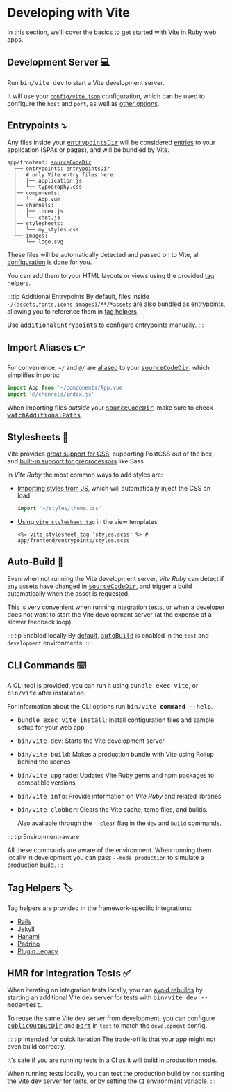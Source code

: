 [tag helpers]: /guide/rails.html#tag-helpers-%F0%9F%8F%B7
[discussions]: https://github.com/ElMassimo/vite_ruby/discussions
[rails]: https://rubyonrails.org/
[webpacker]: https://github.com/rails/webpacker
[vite rails]: https://github.com/ElMassimo/vite_ruby
[vite]: https://vitejs.dev/
[vite-templates]: https://github.com/vitejs/vite/tree/main/packages/create-app
[plugins]: https://vitejs.dev/plugins/
[configuration reference]: /config/
[build]: /config/#build-options
[dev options]: /config/#development-options
[json config]: /config/#shared-configuration-file-%F0%9F%93%84
[vite config]: /config/#configuring-vite-%E2%9A%A1
[sourceCodeDir]: /config/#sourcecodedir
[additionalEntrypoints]: /guide/advanced.html#additional-entrypoints
[autoBuild]: /config/#autobuild
[entrypoints]: https://vitejs.dev/guide/build.html#multi-page-app
[Importing styles from JS]: https://github.com/ElMassimo/vite_ruby/blob/main/examples/rails/app/frontend/entrypoints/application.ts#L8-L9
[layout]: https://github.com/ElMassimo/vite_ruby/blob/main/examples/rails/app/views/layouts/application.html.erb#L12
[sourceCodeDir]: /config/#sourcecodedir
[entrypointsDir]: /config/#entrypointsdir
[watchAdditionalPaths]: /config/#watchadditionalpaths
[aliased]: https://github.com/rollup/plugins/tree/master/packages/alias
[jekyll-vite]: https://jekyll-vite.netlify.app/posts/tag-helpers/
[Advanced Usage]: /guide/advanced
[css]: https://vitejs.dev/guide/features.html#css
[preprocessors]: https://vitejs.dev/guide/features.html#css-pre-processors
[tag helper]: #tag-helpers-🏷

# Developing with Vite

In this section, we'll cover the basics to get started with Vite in Ruby web apps.

## Development Server 💻

Run <kbd>bin/vite dev</kbd> to start a Vite development server.

It will use your [`config/vite.json`][json config] configuration, which can be
used to configure the `host` and `port`, as well as [other options][dev options].

## Entrypoints ⤵️

Any files inside your <kbd>[entrypointsDir]</kbd> will be considered [entries][entrypoints] to your application (SPAs or pages), and will be bundled by Vite.

<div class="language-">
  <pre>
<code>app/frontend: <kbd><a href="/config/#sourcecodedir">sourceCodeDir</a></kbd>
  ├── entrypoints: <kbd><a href="/config/#entrypointsdir">entrypointsDir</a></kbd>
  │   # only Vite entry files here
  │   │── application.js
  │   └── typography.css
  │── components:
  │   └── App.vue
  │── channels:
  │   │── index.js
  │   └── chat.js
  │── stylesheets:
  │   └── my_styles.css
  └── images:
      └── logo.svg</code>
</pre>
</div>

These files will be automatically detected and passed on to Vite, all [configuration][entrypoints] is done for you.

You can add them to your HTML layouts or views using the provided [tag helpers].

:::tip Additional Entrypoints
By default, files inside `~/{assets,fonts,icons,images}/**/*assets` are also
bundled as entrypoints, allowing you to reference them in [tag helpers].

Use <kbd>[additionalEntrypoints]</kbd> to configure entrypoints manually.
:::

## Import Aliases 👉

For convenience, `~/` and `@/` are [aliased] to your <kbd>[sourceCodeDir]</kbd>,
which simplifies imports:

```js
import App from '~/components/App.vue'
import '@/channels/index.js'
```

When importing files _outside_ your <kbd>[sourceCodeDir]</kbd>, make sure to check <kbd>[watchAdditionalPaths]</kbd>.

## Stylesheets 🎨

Vite provides [great support for CSS][css], supporting PostCSS out of the box, and 
[built-in support for preprocessors][preprocessors] like Sass.

In _Vite Ruby_ the most common ways to add styles are:

- [Importing styles from JS], which will automatically inject the CSS on load:

  ```js
  import '~/styles/theme.css'
  ```

- [Using `vite_stylesheet_tag`][layout] in the view templates:

  ```erb
  <%= vite_stylesheet_tag 'styles.scss' %> # app/frontend/entrypoints/styles.scss
  ```

## Auto-Build 🤖

Even when not running the Vite development server, _Vite Ruby_ can detect if
any assets have changed in <kbd>[sourceCodeDir]</kbd>, and trigger a build
automatically when the asset is requested.

This is very convenient when running integration tests, or when a developer
does not want to start the Vite development server (at the expense of a slower feedback loop).

::: tip Enabled locally
By [default][json config], <kbd>[autoBuild]</kbd> is enabled in the `test` and `development` environments.
:::

## CLI Commands ⌨️

A CLI tool is provided, you can run it using <kbd>bundle exec vite</kbd>, or <kbd>bin/vite</kbd> after installation.

For information about the CLI options run <kbd>bin/vite <b>command</b> --help</kbd>.

- <kbd>bundle exec vite install</kbd>:
  Install configuration files and sample setup for your web app

- <kbd>bin/vite dev</kbd>:
  Starts the Vite development server

- <kbd>bin/vite build</kbd>:
  Makes a production bundle with Vite using Rollup behind the scenes

- <kbd>bin/vite upgrade</kbd>:
  Updates Vite Ruby gems and npm packages to compatible versions

- <kbd>bin/vite info</kbd>:
  Provide information on _Vite Ruby_ and related libraries

- <kbd>bin/vite clobber</kbd>:
  Clears the Vite cache, temp files, and builds.

  Also available through the `--clear` flag in the `dev` and `build` commands.

::: tip Environment-aware

All these commands are aware of the environment. When running them locally in
development you can pass `--mode production` to simulate a production build.
:::

## Tag Helpers 🏷

Tag helpers are provided in the framework-specific integrations:

  - [Rails](/guide/rails)
  - [Jekyll][jekyll-vite]
  - [Hanami](/guide/hanami)
  - [Padrino](/guide/padrino)
  - [Plugin Legacy](/guide/plugin-legacy)

## HMR for Integration Tests ✅

When iterating on integration tests locally, you can [avoid rebuilds] by starting
an additional Vite dev server for tests with <kbd>bin/vite dev --mode=test</kbd>.

To reuse the same Vite dev server from development, you can configure <kbd>[publicOutputDir]</kbd> and <kbd>[port]</kbd> in `test` to match the `development` config.

::: tip Intended for quick iteration
The trade-off is that your app might not even build correctly.

It's safe if you are running tests in a CI as it will build in production mode.

When running tests locally, you can test the production build by not starting the Vite dev server for tests, or by setting the `CI` environment variable.
:::

[avoid rebuilds]: https://github.com/ElMassimo/vite_ruby/tree/main/examples/rails/spec/features/home_spec.rb#15
[publicOutputDir]: /config/#publicoutputdir
[port]: /config/#port
